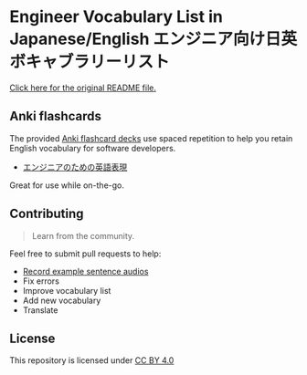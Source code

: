 # Engineer Vocabulary List in Japanese/English エンジニア向け日英ボキャブラリーリスト

[Click here for the original README file.](README-original.md)

## Anki flashcards

The provided [Anki flashcard decks](https://apps.ankiweb.net/) use spaced repetition to help you retain English vocabulary for software developers.

- [エンジニアのための英語表現](https://ankiweb.net/shared/info/108891705)

Great for use while on-the-go.

## Contributing
> Learn from the community.

Feel free to submit pull requests to help:

- [Record example sentence audios](https://hinative.com/profiles/7148711/questions)
- Fix errors
- Improve vocabulary list
- Add new vocabulary
- Translate

## License

This repository is licensed under [CC BY 4.0](https://github.com/mercari/engineer-vocabulary-list/blob/master/LICENSE)
